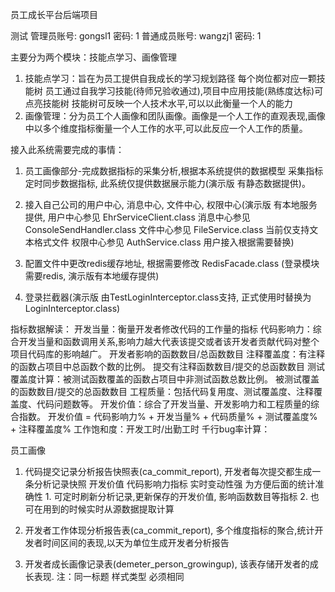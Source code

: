 员工成长平台后端项目

测试 管理员账号: gongsl1 密码: 1  普通成员账号: wangzj1 密码: 1

主要分为两个模块：技能点学习、画像管理
1. 技能点学习：旨在为员工提供自我成长的学习规划路径 每个岗位都对应一颗技能树 员工通过自我学习技能(待师兄验收通过),项目中应用技能(熟练度达标)可点亮技能树
   技能树可反映一个人技术水平,可以以此衡量一个人的能力
2. 画像管理：分为员工个人画像和团队画像。画像是一个人工作的直观表现,画像中以多个维度指标衡量一个人工作的水平,可以此反应一个人工作的质量。

接入此系统需要完成的事情：
1. 员工画像部分-完成数据指标的采集分析,根据本系统提供的数据模型 采集指标 定时同步数据指标, 此系统仅提供数据展示能力(演示版 有静态数据提供)。
2. 接入自己公司的用户中心, 消息中心, 文件中心, 权限中心(演示版 有本地服务提供, 用户中心参见 EhrServiceClient.class 消息中心参见 
   ConsoleSendHandler.class 文件中心参见 FileService.class 当前仅支持文本格式文件 权限中心参见 AuthService.class 用户接入根据需要替换)
   
3. 配置文件中更改redis缓存地址, 根据需要修改 RedisFacade.class (登录模块需要redis, 演示版有本地缓存提供)
4. 登录拦截器(演示版 由TestLoginInterceptor.class支持, 正式使用时替换为LoginInterceptor.class)

指标数据解读：
开发当量：衡量开发者修改代码的工作量的指标
代码影响力：综合开发当量和函数调用关系,影响力越大代表该提交或者该开发者贡献代码对整个项目代码库的影响越广。  开发者影响的函数数目/总函数数目
注释覆盖度：有注释的函数占项目中总函数个数的比例。  提交有注释函数数目/提交的总函数数目
测试覆盖度计算：被测试函数覆盖的函数占项目中非测试函数总数比例。  被测试覆盖的函数数目/提交的总函数数目
工程质量：包括代码复用度、测试覆盖度、注释覆盖度、代码问题数等。
开发价值：综合了开发当量、开发影响力和工程质量的综合指数。  开发价值 = 代码影响力% + 开发当量% + 代码质量% + 测试覆盖度% + 注释覆盖度%
工作饱和度：开发工时/出勤工时
千行bug率计算：

员工画像
1. 代码提交记录分析报告快照表(ca_commit_report), 开发者每次提交都生成一条分析记录快照
开发价值 代码影响力指标 实时变动性强 为方便后面的统计准确性 1. 可定时刷新分析记录,更新保存的开发价值, 影响函数数目等指标 2. 也可在用到的时候实时从源数据提取计算

2. 开发者工作体现分析报告表(ca_commit_report), 多个维度指标的聚合,统计开发者时间区间的表现,以天为单位生成开发者分析报告

3. 开发者成长画像记录表(demeter_person_growingup), 该表存储开发者的成长表现. 注：同一标题 样式类型 必须相同
